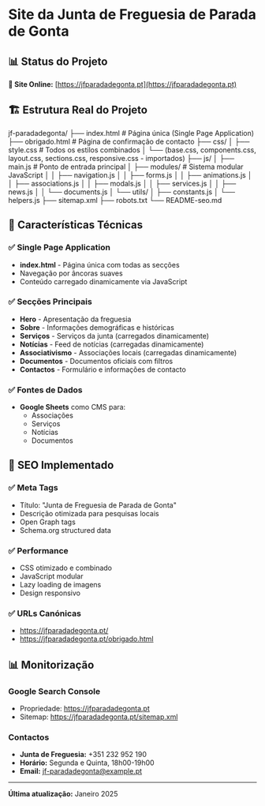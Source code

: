 # Site da Junta de Freguesia de Parada de Gonta

## 📊 Status do Projeto

**🚀 Site Online:** [https://jfparadadegonta.pt](https://jfparadadegonta.pt)

## 🏗️ Estrutura Real do Projeto
jf-paradadegonta/
├── index.html # Página única (Single Page Application)
├── obrigado.html # Página de confirmação de contacto
├── css/
│ ├── style.css # Todos os estilos combinados
│ └── (base.css, components.css, layout.css, sections.css, responsive.css - importados)
├── js/
│ ├── main.js # Ponto de entrada principal
│ ├── modules/ # Sistema modular JavaScript
│ │ ├── navigation.js
│ │ ├── forms.js
│ │ ├── animations.js
│ │ ├── associations.js
│ │ ├── modals.js
│ │ ├── services.js
│ │ ├── news.js
│ │ └── documents.js
│ └── utils/
│ ├── constants.js
│ └── helpers.js
├── sitemap.xml
├── robots.txt
└── README-seo.md

## 🎯 Características Técnicas

### ✅ Single Page Application
- **index.html** - Página única com todas as secções
- Navegação por âncoras suaves
- Conteúdo carregado dinamicamente via JavaScript

### ✅ Secções Principais
- **Hero** - Apresentação da freguesia
- **Sobre** - Informações demográficas e históricas
- **Serviços** - Serviços da junta (carregados dinamicamente)
- **Notícias** - Feed de notícias (carregadas dinamicamente)
- **Associativismo** - Associações locais (carregadas dinamicamente)
- **Documentos** - Documentos oficiais com filtros
- **Contactos** - Formulário e informações de contacto

### ✅ Fontes de Dados
- **Google Sheets** como CMS para:
  - Associações
  - Serviços
  - Notícias
  - Documentos

## 🎯 SEO Implementado

### ✅ Meta Tags
- Título: "Junta de Freguesia de Parada de Gonta"
- Descrição otimizada para pesquisas locais
- Open Graph tags
- Schema.org structured data

### ✅ Performance
- CSS otimizado e combinado
- JavaScript modular
- Lazy loading de imagens
- Design responsivo

### ✅ URLs Canónicas
- https://jfparadadegonta.pt/
- https://jfparadadegonta.pt/obrigado.html

## 📊 Monitorização

### Google Search Console
- Propriedade: https://jfparadadegonta.pt
- Sitemap: https://jfparadadegonta.pt/sitemap.xml

### Contactos
- **Junta de Freguesia:** +351 232 952 190
- **Horário:** Segunda e Quinta, 18h00-19h00
- **Email:** jf-paradadegonta@example.pt

---

**Última atualização:** Janeiro 2025